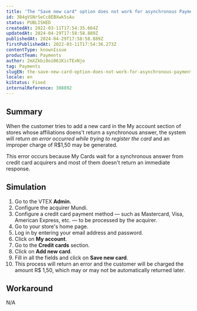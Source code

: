 ```yaml
---
title: 'The "Save new card" option does not work for asynchronous Payment Providers'
id: 3B4gVSNrSeCc8EBXwk5sAu
status: PUBLISHED
createdAt: 2022-03-11T17:54:35.664Z
updatedAt: 2024-04-29T17:58:58.889Z
publishedAt: 2024-04-29T17:58:58.889Z
firstPublishedAt: 2022-03-11T17:54:36.273Z
contentType: knownIssue
productTeam: Payments
author: 2mXZkbi0oi061KicTExNjo
tag: Payments
slugEN: the-save-new-card-option-does-not-work-for-asynchronous-payment-providers
locale: en
kiStatus: Fixed
internalReference: 308892
---
```


## Summary


When the customer tries to add a new card in the My account section of stores whose affiliations doens't return a synchronous answer, the system will return _an error occurred while trying to register the card_ and an improper charge of R$1,50 may be generated.

This error occurs because My Cards wait for a synchronous answer from credit card acquirers and most of them doesn't return an immediate response.


##

## Simulation



1. Go to the VTEX **Admin.**
2. Configure the acquirer Mundi.
3. Configure a credit card payment method — such as Mastercard, Visa, American Express, etc. — to be processed by the acquirer.
4. Go to your store's home page.
5. Log in by entering your email address and password.
6. Click on **My account**.
7. Go to the **Credit cards** section.
8. Click on **Add new card**.
9. Fill in all the fields and click on **Save new card**.
10. This process will return an error and the customer will be charged the amount R$ 1,50, which may or may not be automatically returned later.


##

## Workaround


N/A

